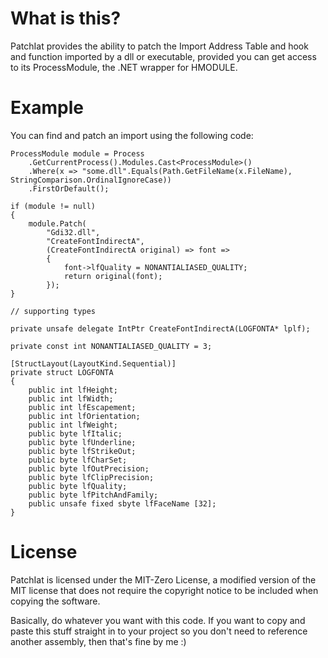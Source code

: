 # What is this?

PatchIat provides the ability to patch the Import Address Table and hook
and function imported by a dll or executable, provided you can get access
to its ProcessModule, the .NET wrapper for HMODULE.

# Example

You can find and patch an import using the following code:

    ProcessModule module = Process
        .GetCurrentProcess().Modules.Cast<ProcessModule>()
        .Where(x => "some.dll".Equals(Path.GetFileName(x.FileName), StringComparison.OrdinalIgnoreCase))
        .FirstOrDefault();

    if (module != null)
    {
        module.Patch(
            "Gdi32.dll",
            "CreateFontIndirectA",
            (CreateFontIndirectA original) => font =>
            {
                font->lfQuality = NONANTIALIASED_QUALITY;
                return original(font);
            });
    }

    // supporting types

    private unsafe delegate IntPtr CreateFontIndirectA(LOGFONTA* lplf);

    private const int NONANTIALIASED_QUALITY = 3;

    [StructLayout(LayoutKind.Sequential)]
    private struct LOGFONTA
    {
        public int lfHeight;
        public int lfWidth;
        public int lfEscapement;
        public int lfOrientation;
        public int lfWeight;
        public byte lfItalic;
        public byte lfUnderline;
        public byte lfStrikeOut;
        public byte lfCharSet;
        public byte lfOutPrecision;
        public byte lfClipPrecision;
        public byte lfQuality;
        public byte lfPitchAndFamily;
        public unsafe fixed sbyte lfFaceName [32];
    }

# License

PatchIat is licensed under the MIT-Zero License, a modified version of the
MIT license that does not require the copyright notice to be included when
copying the software.

Basically, do whatever you want with this code. If you want to copy and paste
this stuff straight in to your project so you don't need to reference another
assembly, then that's fine by me :)

